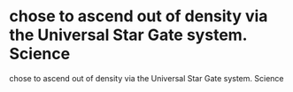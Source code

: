 # chose to ascend out of density via the Universal Star Gate system. Science

chose to ascend out of density via the Universal Star Gate system. Science